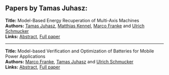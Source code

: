 <h2>Papers by Tamas Juhasz:</h2>
<p>
<b>Title:</b> Model-Based Energy Recuperation of Multi-Axis Machines<br />
<b>Authors:</b> <a href="../authors/author_153.html">Tamas Juhasz</a>, <a href="../authors/author_161.html">Matthias Kennel</a>, <a href="../authors/author_93.html">Marco Franke</a> and <a href="../authors/author_277.html">Ulrich Schmucker</a><br />
<b>Links:</b> <a href="../abstracts/abstract_65.pdf">Abstract</a>, <a href="../submissions/ECP14096609_JuhaszKennelFrankeSchmucker.pdf">Full paper</a>
</p>
<hr />
<p>
<b>Title:</b> Model-based Verification and Optimization of Batteries for Mobile Power Applications<br />
<b>Authors:</b> <a href="../authors/author_93.html">Marco Franke</a>, <a href="../authors/author_153.html">Tamas Juhasz</a> and <a href="../authors/author_277.html">Ulrich Schmucker</a><br />
<b>Links:</b> <a href="../abstracts/abstract_119.pdf">Abstract</a>, <a href="../submissions/ECP140961131_FrankeJuhaszSchmucker.pdf">Full paper</a>
</p>